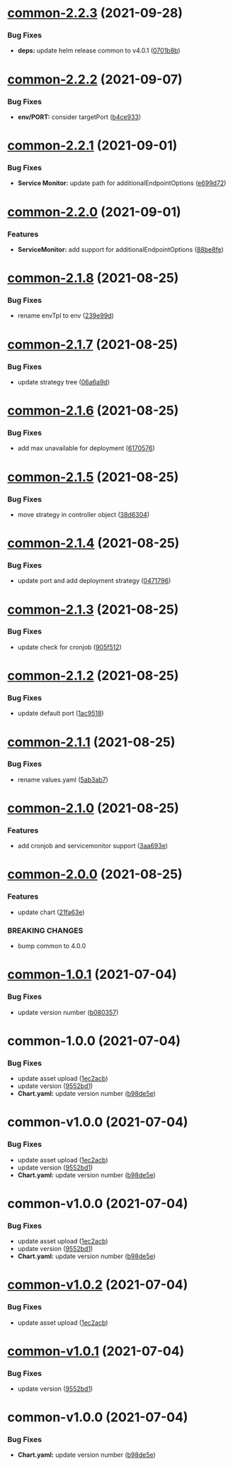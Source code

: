 # [common-2.2.3](https://github.com/AlexanderBabel/helm-charts/compare/common-2.2.2...common-2.2.3) (2021-09-28)


### Bug Fixes

* **deps:** update helm release common to v4.0.1 ([0701b8b](https://github.com/AlexanderBabel/helm-charts/commit/0701b8b7b102ae491c3c9a943d3ddc122937ab99))

# [common-2.2.2](https://github.com/AlexanderBabel/helm-charts/compare/common-2.2.1...common-2.2.2) (2021-09-07)


### Bug Fixes

* **env/PORT:** consider targetPort ([b4ce933](https://github.com/AlexanderBabel/helm-charts/commit/b4ce93352e1d0265bd3ae584579c66e0953ce176))

# [common-2.2.1](https://github.com/AlexanderBabel/helm-charts/compare/common-2.2.0...common-2.2.1) (2021-09-01)


### Bug Fixes

* **Service Monitor:** update path for additionalEndpointOptions ([e699d72](https://github.com/AlexanderBabel/helm-charts/commit/e699d72e5c09901766be4dcba9fe10ebd89cb922))

# [common-2.2.0](https://github.com/AlexanderBabel/helm-charts/compare/common-2.1.8...common-2.2.0) (2021-09-01)


### Features

* **ServiceMonitor:** add support for additionalEndpointOptions ([88be8fe](https://github.com/AlexanderBabel/helm-charts/commit/88be8fe6ffbd7a1b2c88bca9c827ec4738ef0488))

# [common-2.1.8](https://github.com/AlexanderBabel/helm-charts/compare/common-2.1.7...common-2.1.8) (2021-08-25)


### Bug Fixes

* rename envTpl to env ([239e99d](https://github.com/AlexanderBabel/helm-charts/commit/239e99dd101a18a907776710384ebf877b8d7574))

# [common-2.1.7](https://github.com/AlexanderBabel/helm-charts/compare/common-2.1.6...common-2.1.7) (2021-08-25)


### Bug Fixes

* update strategy tree ([06a6a9d](https://github.com/AlexanderBabel/helm-charts/commit/06a6a9d96f4da9c57672853998e66770f0902707))

# [common-2.1.6](https://github.com/AlexanderBabel/helm-charts/compare/common-2.1.5...common-2.1.6) (2021-08-25)


### Bug Fixes

* add max unavailable for deployment ([6170576](https://github.com/AlexanderBabel/helm-charts/commit/61705767921d2215112e2585a7d32996f5e7195e))

# [common-2.1.5](https://github.com/AlexanderBabel/helm-charts/compare/common-2.1.4...common-2.1.5) (2021-08-25)


### Bug Fixes

* move strategy in controller object ([38d6304](https://github.com/AlexanderBabel/helm-charts/commit/38d6304729d2f6d3d4606d44a8346a77622cf830))

# [common-2.1.4](https://github.com/AlexanderBabel/helm-charts/compare/common-2.1.3...common-2.1.4) (2021-08-25)


### Bug Fixes

* update port and add deployment strategy ([0471796](https://github.com/AlexanderBabel/helm-charts/commit/04717963ef5bb2fd8b8410d1d0aca7f35485592c))

# [common-2.1.3](https://github.com/AlexanderBabel/helm-charts/compare/common-2.1.2...common-2.1.3) (2021-08-25)


### Bug Fixes

* update check for cronjob ([905f512](https://github.com/AlexanderBabel/helm-charts/commit/905f5128bf8b86afdffd2e9dd9609f867af4526f))

# [common-2.1.2](https://github.com/AlexanderBabel/helm-charts/compare/common-2.1.1...common-2.1.2) (2021-08-25)


### Bug Fixes

* update default port ([1ac9518](https://github.com/AlexanderBabel/helm-charts/commit/1ac9518ff477e2ade7b3af7de52e2cdabbc31222))

# [common-2.1.1](https://github.com/AlexanderBabel/helm-charts/compare/common-2.1.0...common-2.1.1) (2021-08-25)


### Bug Fixes

* rename values.yaml ([5ab3ab7](https://github.com/AlexanderBabel/helm-charts/commit/5ab3ab75095b88d6d397428a6f9e49ae072b33cc))

# [common-2.1.0](https://github.com/AlexanderBabel/helm-charts/compare/common-2.0.0...common-2.1.0) (2021-08-25)


### Features

* add cronjob and servicemonitor support ([3aa693e](https://github.com/AlexanderBabel/helm-charts/commit/3aa693e00973956ec084587608e60501cee7dd0f))

# [common-2.0.0](https://github.com/AlexanderBabel/helm-charts/compare/common-1.0.1...common-2.0.0) (2021-08-25)


### Features

* update chart ([21fa63e](https://github.com/AlexanderBabel/helm-charts/commit/21fa63e7d5238c6970605bdab15393ebf10bd6da))


### BREAKING CHANGES

* bump common to 4.0.0

# [common-1.0.1](https://github.com/AlexanderBabel/helm-charts/compare/common-1.0.0...common-1.0.1) (2021-07-04)


### Bug Fixes

* update version number ([b080357](https://github.com/AlexanderBabel/helm-charts/commit/b0803573cbbb2d22a8071f4793a391741d95d4a2))

# common-1.0.0 (2021-07-04)


### Bug Fixes

* update asset upload ([1ec2acb](https://github.com/AlexanderBabel/helm-charts/commit/1ec2acb2dd7ca2eee562765dddd4dc2d6af4a1d6))
* update version ([9552bd1](https://github.com/AlexanderBabel/helm-charts/commit/9552bd1dd402abd02715507d382879f6374ddd3f))
* **Chart.yaml:** update version number ([b98de5e](https://github.com/AlexanderBabel/helm-charts/commit/b98de5e36d77a38140fd7c1e8b83f110c7675bbf))

# common-v1.0.0 (2021-07-04)


### Bug Fixes

* update asset upload ([1ec2acb](https://github.com/AlexanderBabel/helm-charts/commit/1ec2acb2dd7ca2eee562765dddd4dc2d6af4a1d6))
* update version ([9552bd1](https://github.com/AlexanderBabel/helm-charts/commit/9552bd1dd402abd02715507d382879f6374ddd3f))
* **Chart.yaml:** update version number ([b98de5e](https://github.com/AlexanderBabel/helm-charts/commit/b98de5e36d77a38140fd7c1e8b83f110c7675bbf))

# common-v1.0.0 (2021-07-04)


### Bug Fixes

* update asset upload ([1ec2acb](https://github.com/AlexanderBabel/helm-charts/commit/1ec2acb2dd7ca2eee562765dddd4dc2d6af4a1d6))
* update version ([9552bd1](https://github.com/AlexanderBabel/helm-charts/commit/9552bd1dd402abd02715507d382879f6374ddd3f))
* **Chart.yaml:** update version number ([b98de5e](https://github.com/AlexanderBabel/helm-charts/commit/b98de5e36d77a38140fd7c1e8b83f110c7675bbf))

# [common-v1.0.2](https://github.com/AlexanderBabel/helm-charts/compare/common-v1.0.1...common-v1.0.2) (2021-07-04)


### Bug Fixes

* update asset upload ([1ec2acb](https://github.com/AlexanderBabel/helm-charts/commit/1ec2acb2dd7ca2eee562765dddd4dc2d6af4a1d6))

# [common-v1.0.1](https://github.com/AlexanderBabel/helm-charts/compare/common-v1.0.0...common-v1.0.1) (2021-07-04)


### Bug Fixes

* update version ([9552bd1](https://github.com/AlexanderBabel/helm-charts/commit/9552bd1dd402abd02715507d382879f6374ddd3f))

# common-v1.0.0 (2021-07-04)


### Bug Fixes

* **Chart.yaml:** update version number ([b98de5e](https://github.com/AlexanderBabel/helm-charts/commit/b98de5e36d77a38140fd7c1e8b83f110c7675bbf))
